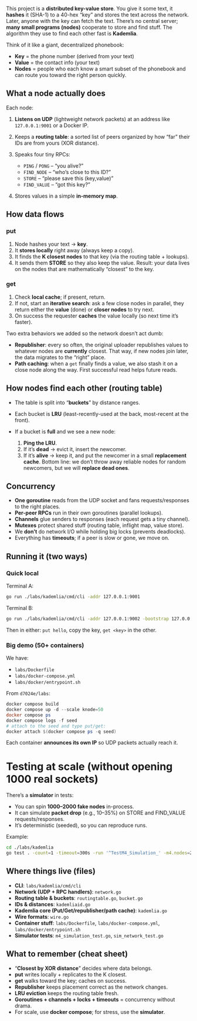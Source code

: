 This project is a **distributed key-value store**. You give it some text, it **hashes** it (SHA-1) to a 40-hex “key” and stores the text across the network. Later, anyone with the key can fetch the text. There’s no central server; **many small programs (nodes)** cooperate to store and find stuff. The algorithm they use to find each other fast is **Kademlia**.

Think of it like a giant, decentralized phonebook:

* **Key** = the phone number (derived from your text)
* **Value** = the contact info (your text)
* **Nodes** = people who each know a smart subset of the phonebook and can route you toward the right person quickly.

## What a node actually does

Each node:

1. **Listens on UDP** (lightweight network packets) at an address like `127.0.0.1:9001` or a Docker IP.
2. Keeps a **routing table**: a sorted list of peers organized by how “far” their IDs are from yours (XOR distance).
3. Speaks four tiny RPCs:

   * `PING` / `PONG` – “you alive?”
   * `FIND_NODE` – “who’s close to this ID?”
   * `STORE` – “please save this (key,value)”
   * `FIND_VALUE` – “got this key?”
4. Stores values in a simple **in-memory map**.

## How data flows

### put <text>

1. Node hashes your text → **key**.
2. It **stores locally** right away (always keep a copy).
3. It finds the **K closest nodes** to that key (via the routing table + lookups).
4. It sends them **STORE** so they also keep the value.
   Result: your data lives on the nodes that are mathematically “closest” to the key.

### get <key>

1. Check **local cache**; if present, return.
2. If not, start an **iterative search**: ask a few close nodes in parallel, they return either the **value** (done) or **closer nodes** to try next.
3. On success the requester **caches** the value locally (so next time it’s faster).

Two extra behaviors we added so the network doesn’t act dumb:

* **Republisher**: every so often, the original uploader republishes values to whatever nodes are **currently** closest. That way, if new nodes join later, the data migrates to the “right” place.
* **Path caching**: when a `get` finally finds a value, we also stash it on a close node along the way. First successful read helps future reads.

## How nodes find each other (routing table)

* The table is split into “**buckets**” by distance ranges.
* Each bucket is **LRU** (least-recently-used at the back, most-recent at the front).
* If a bucket is **full** and we see a new node:

  1. **Ping the LRU**.
  2. If it’s **dead** → evict it, insert the newcomer.
  3. If it’s **alive** → keep it, and put the newcomer in a small **replacement cache**.
     Bottom line: we don’t throw away reliable nodes for random newcomers, but we will **replace dead ones**.

## Concurrency

* **One goroutine** reads from the UDP socket and fans requests/responses to the right places.
* **Per-peer RPCs** run in their own goroutines (parallel lookups).
* **Channels** glue senders to responses (each request gets a tiny channel).
* **Mutexes** protect shared stuff (routing table, inflight map, value store).
* We **don’t** do network I/O while holding big locks (prevents deadlocks).
* Everything has **timeouts**; if a peer is slow or gone, we move on.


## Running it (two ways)

### Quick local

Terminal A:

```bash
go run ./labs/kademlia/cmd/cli -addr 127.0.0.1:9001
```

Terminal B:

```bash
go run ./labs/kademlia/cmd/cli -addr 127.0.0.1:9002 -bootstrap 127.0.0.1:9001
```

Then in either: `put hello`, copy the key, `get <key>` in the other.

### Big demo (50+ containers)

We have:

* `labs/Dockerfile`
* `labs/docker-compose.yml`
* `labs/docker/entrypoint.sh`

From `d7024e/labs`:

```powershell
docker compose build
docker compose up -d --scale knode=50
docker compose ps
docker compose logs -f seed
# attach to the seed and type put/get:
docker attach $(docker compose ps -q seed)
```

Each container **announces its own IP** so UDP packets actually reach it.

# Testing at scale (without opening 1000 real sockets)

There’s a **simulator** in tests:

* You can spin **1000–2000 fake nodes** in-process.
* It can simulate **packet drop** (e.g., 10–35%) on STORE and FIND_VALUE requests/responses.
* It’s deterministic (seeded), so you can reproduce runs.

Example:

```bash
cd ./labs/kademlia
go test . -count=1 -timeout=300s -run '^TestM4_Simulation_' -m4.nodes=2000 -m4.drop=30 -m4.seed=42
```

## Where things live (files)

* **CLI**: `labs/kademlia/cmd/cli`
* **Network (UDP + RPC handlers)**: `network.go`
* **Routing table & buckets**: `routingtable.go`, `bucket.go`
* **IDs & distances**: `kademliaid.go`
* **Kademlia core (Put/Get/republisher/path cache)**: `kademlia.go`
* **Wire formats**: `wire.go`
* **Container stuff**: `labs/Dockerfile`, `labs/docker-compose.yml`, `labs/docker/entrypoint.sh`
* **Simulator tests**: `m4_simulation_test.go`, `sim_network_test.go`

## What to remember (cheat sheet)

* “**Closest by XOR distance**” decides where data belongs.
* **put** writes locally + replicates to the K closest.
* **get** walks toward the key; caches on success.
* **Republisher** keeps placement correct as the network changes.
* **LRU eviction** keeps the routing table fresh.
* **Goroutines + channels + locks + timeouts** = concurrency without drama.
* For scale, use **docker compose**; for stress, use the **simulator**.